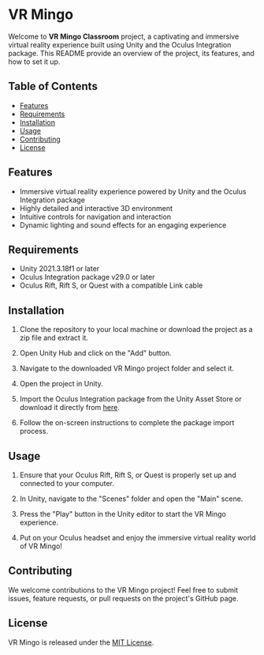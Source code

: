 














# VR Mingo

Welcome to **VR Mingo Classroom** project, a captivating and immersive virtual reality experience built using Unity and the Oculus Integration package. This README provide an overview of the project, its features, and how to set it up.


## Table of Contents

- [Features](#features)
- [Requirements](#requirements)
- [Installation](#installation)
- [Usage](#usage)
- [Contributing](#contributing)
- [License](#license)

## Features

- Immersive virtual reality experience powered by Unity and the Oculus Integration package
- Highly detailed and interactive 3D environment
- Intuitive controls for navigation and interaction
- Dynamic lighting and sound effects for an engaging experience

## Requirements

- Unity 2021.3.18f1 or later
- Oculus Integration package v29.0 or later
- Oculus Rift, Rift S, or Quest with a compatible Link cable

## Installation

1. Clone the repository to your local machine or download the project as a zip file and extract it.


2. Open Unity Hub and click on the "Add" button.

3. Navigate to the downloaded VR Mingo project folder and select it.

4. Open the project in Unity.

5. Import the Oculus Integration package from the Unity Asset Store or download it directly from [here](https://assetstore.unity.com/packages/tools/integration/oculus-integration-82022).

6. Follow the on-screen instructions to complete the package import process.

## Usage

1. Ensure that your Oculus Rift, Rift S, or Quest is properly set up and connected to your computer.

2. In Unity, navigate to the "Scenes" folder and open the "Main" scene.

3. Press the "Play" button in the Unity editor to start the VR Mingo experience.

4. Put on your Oculus headset and enjoy the immersive virtual reality world of VR Mingo!

## Contributing

We welcome contributions to the VR Mingo project! Feel free to submit issues, feature requests, or pull requests on the project's GitHub page.

## License

VR Mingo is released under the [MIT License](https://opensource.org/licenses/MIT).
